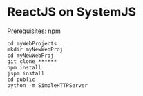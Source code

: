# ReactJS on SystemJS

Prerequisites: npm

```
cd myWebProjects
mkdir myNewWebProj
cd myNewWebProj
git clone ******
npm install
jspm install
cd public
python -m SimpleHTTPServer
```
